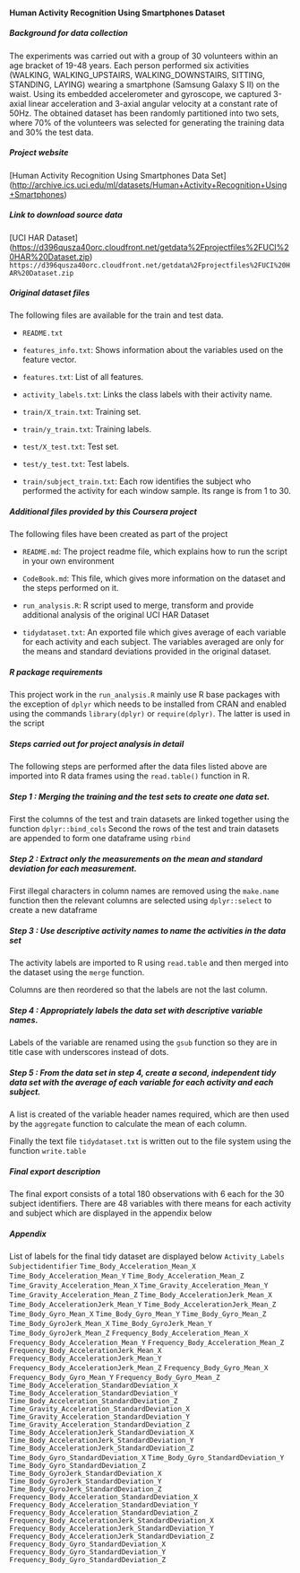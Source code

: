 #### Human Activity Recognition Using Smartphones Dataset

#####  Background for data collection

The experiments was carried out with a group of 30 volunteers within an age bracket of 19-48 years. Each person performed six activities (WALKING, WALKING_UPSTAIRS, WALKING_DOWNSTAIRS, SITTING, STANDING, LAYING) wearing a smartphone (Samsung Galaxy S II) on the waist. Using its embedded accelerometer and gyroscope, we captured 3-axial linear acceleration and 3-axial angular velocity at a constant rate of 50Hz. The obtained dataset has been randomly partitioned into two sets, where 70% of the volunteers was selected for generating the training data and 30% the test data. 

##### Project website
[Human Activity Recognition Using Smartphones Data Set]
(http://archive.ics.uci.edu/ml/datasets/Human+Activity+Recognition+Using+Smartphones)

##### Link to download source data

[UCI HAR Dataset]
(https://d396qusza40orc.cloudfront.net/getdata%2Fprojectfiles%2FUCI%20HAR%20Dataset.zip)
`https://d396qusza40orc.cloudfront.net/getdata%2Fprojectfiles%2FUCI%20HAR%20Dataset.zip`

##### Original dataset files 



The following files are available for the train and test data. 

- `README.txt`

- `features_info.txt`: Shows information about the variables used on the feature vector.

- `features.txt`: List of all features.

- `activity_labels.txt`: Links the class labels with their activity name.

- `train/X_train.txt`: Training set.

- `train/y_train.txt`: Training labels.

- `test/X_test.txt`: Test set.

- `test/y_test.txt`: Test labels.


- `train/subject_train.txt`: Each row identifies the subject who performed the activity for each window sample. Its range is from 1 to 30. 

##### Additional files provided by this Coursera project 


The following files have been created as part of the project

- `README.md`: The project readme file, which explains how to run the script in your own environment

- `CodeBook.md`: This file, which gives more information on the dataset and the steps performed on it. 

- `run_analysis.R`: R script used to merge, transform and provide additional analysis of the original UCI HAR Dataset

- `tidydataset.txt`: An exported file which gives average of each variable for each activity and each subject. The variables averaged are only for the means and standard deviations provided in the original dataset.

##### R package requirements
This project work in the `run_analysis.R` mainly use R base packages with the exception of `dplyr` which needs to be installed from CRAN and enabled using the commands `library(dplyr)` or `require(dplyr)`. The latter is used in the script


##### Steps carried out for project analysis in detail 
The following steps are performed after the data files listed above are imported into R data frames using the `read.table()` function in R. 

##### Step 1 : Merging the training and the test sets to create one data set.

First the columns of the test and train datasets are linked together using the function `dplyr::bind_cols`
Second the rows of the test and train datasets are appended to form one dataframe using `rbind` 
##### Step 2 : Extract only the measurements on the mean and standard deviation for each measurement.
First illegal characters in column names are removed using the `make.name` function then the relevant columns are selected using `dplyr::select` to create a new dataframe
##### Step 3 : Use descriptive activity names to name the activities in the data set
The activity labels are imported to R using `read.table` and then merged into the dataset using the `merge` function.
Columns are then reordered so that the labels are not the last column.##### Step 4 : Appropriately labels the data set with descriptive variable names.

Labels of the variable are renamed using the `gsub` function so they are in title case with underscores instead of dots. ##### Step 5 : From the data set in step 4, create a second, independent tidy data set with the average of each variable for each activity and each subject.

A list is created of the variable header names required, which are then used by the `aggregate` function to calculate the mean of each column.

Finally the text file `tidydataset.txt` is written out to the file system using the function `write.table`

##### Final export description

The final export consists of a total 180 observations with 6 each for the 30 subject identifiers. There are 48 variables with there means for each activity and subject which are displayed in the appendix below




##### Appendix 

List of labels for the final tidy dataset are displayed below
`Activity_Labels`
`Subjectidentifier`
`Time_Body_Acceleration_Mean_X`
`Time_Body_Acceleration_Mean_Y`
`Time_Body_Acceleration_Mean_Z`
`Time_Gravity_Acceleration_Mean_X`
`Time_Gravity_Acceleration_Mean_Y`
`Time_Gravity_Acceleration_Mean_Z`
`Time_Body_AccelerationJerk_Mean_X`
`Time_Body_AccelerationJerk_Mean_Y`
`Time_Body_AccelerationJerk_Mean_Z`
`Time_Body_Gyro_Mean_X`
`Time_Body_Gyro_Mean_Y`
`Time_Body_Gyro_Mean_Z`
`Time_Body_GyroJerk_Mean_X`
`Time_Body_GyroJerk_Mean_Y`
`Time_Body_GyroJerk_Mean_Z`
`Frequency_Body_Acceleration_Mean_X`
`Frequency_Body_Acceleration_Mean_Y`
`Frequency_Body_Acceleration_Mean_Z`
`Frequency_Body_AccelerationJerk_Mean_X`
`Frequency_Body_AccelerationJerk_Mean_Y`
`Frequency_Body_AccelerationJerk_Mean_Z`
`Frequency_Body_Gyro_Mean_X`
`Frequency_Body_Gyro_Mean_Y`
`Frequency_Body_Gyro_Mean_Z`
`Time_Body_Acceleration_StandardDeviation_X`
`Time_Body_Acceleration_StandardDeviation_Y`
`Time_Body_Acceleration_StandardDeviation_Z`
`Time_Gravity_Acceleration_StandardDeviation_X`
`Time_Gravity_Acceleration_StandardDeviation_Y`
`Time_Gravity_Acceleration_StandardDeviation_Z`
`Time_Body_AccelerationJerk_StandardDeviation_X`
`Time_Body_AccelerationJerk_StandardDeviation_Y`
`Time_Body_AccelerationJerk_StandardDeviation_Z`
`Time_Body_Gyro_StandardDeviation_X`
`Time_Body_Gyro_StandardDeviation_Y`
`Time_Body_Gyro_StandardDeviation_Z`
`Time_Body_GyroJerk_StandardDeviation_X`
`Time_Body_GyroJerk_StandardDeviation_Y`
`Time_Body_GyroJerk_StandardDeviation_Z`
`Frequency_Body_Acceleration_StandardDeviation_X`
`Frequency_Body_Acceleration_StandardDeviation_Y`
`Frequency_Body_Acceleration_StandardDeviation_Z`
`Frequency_Body_AccelerationJerk_StandardDeviation_X`
`Frequency_Body_AccelerationJerk_StandardDeviation_Y`
`Frequency_Body_AccelerationJerk_StandardDeviation_Z`
`Frequency_Body_Gyro_StandardDeviation_X`
`Frequency_Body_Gyro_StandardDeviation_Y`
`Frequency_Body_Gyro_StandardDeviation_Z`

